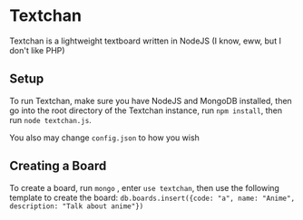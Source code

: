 # Textchan
Textchan is a lightweight textboard written in NodeJS (I know, eww, but I don't like PHP)

## Setup
To run Textchan, make sure you have NodeJS and MongoDB installed, then go into the root directory
of the Textchan instance, run `npm install`, then run `node textchan.js`.

You also may change `config.json` to how you wish

## Creating a Board
To create a board, run `mongo` , enter `use textchan`, then use the following template to create the board: `db.boards.insert({code: "a", name: "Anime", description: "Talk about anime"})`
